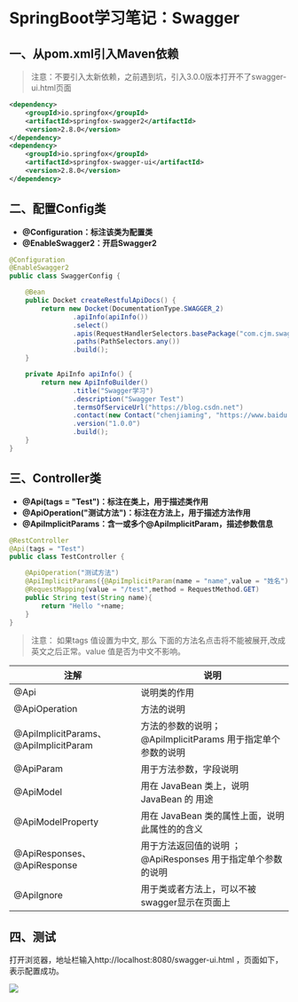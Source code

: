 # SpringBoot学习笔记：Swagger

## 一、从pom.xml引入Maven依赖

> 注意：不要引入太新依赖，之前遇到坑，引入3.0.0版本打开不了swagger-ui.html页面

```xml
<dependency>
	<groupId>io.springfox</groupId>
	<artifactId>springfox-swagger2</artifactId>
	<version>2.8.0</version>
</dependency>
<dependency>
	<groupId>io.springfox</groupId>
	<artifactId>springfox-swagger-ui</artifactId>
	<version>2.8.0</version>
</dependency>
```

## 二、配置Config类

- **@Configuration：标注该类为配置类**
- **@EnableSwagger2：开启Swagger2**

```java
@Configuration
@EnableSwagger2
public class SwaggerConfig {

    @Bean
    public Docket createRestfulApiDocs() {
        return new Docket(DocumentationType.SWAGGER_2)
                .apiInfo(apiInfo())
                .select()
                .apis(RequestHandlerSelectors.basePackage("com.cjm.swagger.controller"))
                .paths(PathSelectors.any())
                .build();
    }

    private ApiInfo apiInfo() {
        return new ApiInfoBuilder()
                .title("Swagger学习")
                .description("Swagger Test")
                .termsOfServiceUrl("https://blog.csdn.net")
                .contact(new Contact("chenjiaming", "https://www.baidu.com", "wscjm@outlook.com"))
                .version("1.0.0")
                .build();
    }
}
```

## 三、Controller类

- **@Api(tags = "Test")：标注在类上，用于描述类作用**
- **@ApiOperation("测试方法")：标注在方法上，用于描述方法作用**
- **@ApiImplicitParams：含一或多个@ApiImplicitParam，描述参数信息**

```java
@RestController
@Api(tags = "Test")
public class TestController {

    @ApiOperation("测试方法")
    @ApiImplicitParams({@ApiImplicitParam(name = "name",value = "姓名")})
    @RequestMapping(value = "/test",method = RequestMethod.GET)
    public String test(String name){
        return "Hello "+name;
    }
}
```

> 注意： 如果tags 值设置为中文, 那么 下面的方法名点击将不能被展开,改成英文之后正常。value 值是否为中文不影响。

| 注解                                  | 说明                                                        |
| ------------------------------------- | ----------------------------------------------------------- |
| @Api                                  | 说明类的作用                                                |
| @ApiOperation                         | 方法的说明                                                  |
| @ApiImplicitParams、@ApiImplicitParam | 方法的参数的说明；@ApiImplicitParams 用于指定单个参数的说明 |
| @ApiParam                             | 用于方法参数，字段说明                                      |
| @ApiModel                             | 用在 JavaBean 类上，说明 JavaBean 的 用途                   |
| @ApiModelProperty                     | 用在 JavaBean 类的属性上面，说明此属性的的含义              |
| @ApiResponses、@ApiResponse           | 用于方法返回值的说明 ；@ApiResponses 用于指定单个参数的说明 |
| @ApiIgnore                            | 用于类或者方法上，可以不被swagger显示在页面上               |



## 四、测试

打开浏览器，地址栏输入http://localhost:8080/swagger-ui.html ，页面如下，表示配置成功。

<img src="https://img-blog.csdnimg.cn/20201219123334246.png" />

